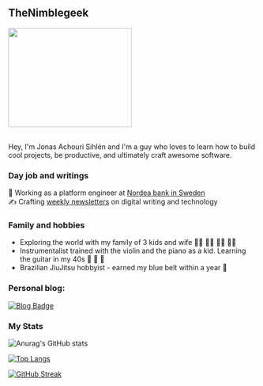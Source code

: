 
## TheNimblegeek

<div align="">
  <img src="https://media.giphy.com/media/R03zWv5p1oNSQd91EP/giphy.gif" width="250" height="200"/>
</div> <br>

Hey, I'm Jonas Achouri Sihlén and I'm a guy who loves to learn how to build cool projects, be productive, and ultimately craft awesome software. 

### Day job and writings
 <div align="">
🚀  Working as a platform engineer at <a href="https://www.nordea.com/en">Nordea bank in Sweden</a> <br>
    ✍️ Crafting <a href="https://thenimblegeek.ck.page">weekly newsletters</a> on digital writing and technology <br>
  </div>


### Family and hobbies
  - Exploring the world with my family of 3 kids and wife 👧🏼 👦🏻 👧🏽 👩🏻 
  - Instrumentalist trained with the violin and the piano as a kid. Learning the guitar in my 40s 🎻 🎹 🎸 
  - Brazilian JiuJitsu hobbyist - earned my blue belt within a year 🥋 


<h3 align=""> 
Personal blog:
</h3>
<div align="">
 <a href="https://www.nimblegeek.com/">
  <img src="https://img.shields.io/badge/Nimblegeek-purple?style=for-the-badge&logo=blog&logoColor=white" alt="Blog Badge"/>
 </a>
</div>

### My Stats 

![Anurag's GitHub stats](https://github-readme-stats.vercel.app/api?username=nimblegeek&theme=dark&show_icons=true&layout=compact)
    
[![Top Langs](https://github-readme-stats.vercel.app/api/top-langs/?username=nimblegeek&layout=compact&theme=dark)](https://github.com/nimblegeek/github-readme-stats)
    
[![GitHub Streak](https://github-readme-streak-stats.herokuapp.com/?user=nimblegeek&theme=dark)](https://git.io/streak-stats)
    
       
